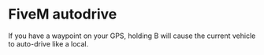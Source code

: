 # FiveM autodrive

If you have a waypoint on your GPS, holding B will cause the current vehicle to auto-drive like a local.
